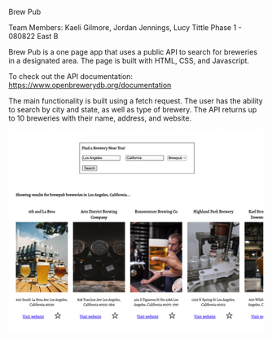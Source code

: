 Brew Pub

Team Members: Kaeli Gilmore, Jordan Jennings, Lucy Tittle
Phase 1 - 080822 East B 

Brew Pub is a one page app that uses a public API to search for breweries in a designated area. The page is built with HTML, CSS, and Javascript. 

To check out the API documentation: https://www.openbrewerydb.org/documentation

The main functionality is built using a fetch request. The user has the ability to search by city and state, as well as type of brewery. The API returns up to 10 breweries with their name, address, and website. 

![alt.text](./images/search.png)
